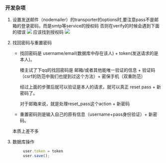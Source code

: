 ### 开发杂项

1. 设置发送邮件（nodemailer）的transporter的options时,要注意pass不是邮箱的登录密码，而是smtp等service的授权码
否则在verify的时候会遇到下面的错误
![](http://p1.bpimg.com/567571/4cfe280cd10674fe.png)
应该找到授权码
![](http://p1.bqimg.com/567571/3d57d97e8d768bd0.png)

2. 找回密码与重置密码

    - 找回密码是 username/email(数据库中存在该人) + token(发送请求的是本人)。

        楼主试了下qq的找回密码是 邮箱/或者其他能唯一验证的信息 + 验证码（csrf的防范中我们也提到过这个方法）+ 密保手机（双重防范）

        经过上面的步骤后就可以验证是本人的请求，就可以真正 reset pass + 新密码了。
    
        对于邮箱来说，就是处理reset_pass这个action + 新密码
    
    - 重置密码则是输入自己的原有信息（username+pass身份验证）+ 新密码。
    
    本质上差不多
    
3. 数据库操作

```javascript
        user.token = token
        user.save();    

```
    
    